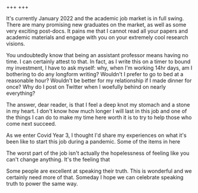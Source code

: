 +++
+++

It's currently January 2022 and the academic job market is in full swing. There are many promising new graduates on the market, as well as some very exciting post-docs. It pains me that I cannot read all your papers and academic materials and engage with you on your extremely cool research visions. 

You undoubtedly know that being an assistant professor means having no time. I can certainly attest to that. In fact, as I write this on a timer to bound my investment, I have to ask myself: why, when I'm working 14hr days, am I bothering to do any longform writing? Wouldn't I prefer to go to bed at a reasonable hour? Wouldn't be better for my relationship if I made dinner for once? Why do I post on Twitter when I woefully behind on nearly everything? 

The answer, dear reader, is that I feel a deep knot my stomach and a stone in my heart. I don't know how much longer I will last in this job and one of the things I can do to make my time here worth it is to try to help those who come next succeed. 

As we enter Covid Year 3, I thought I'd share my experiences on what it's been like to start this job during a pandemic. Some of the items in here 

The worst part of the job isn't actually the hopelessness of feeling like you can't change anything. It's the feeling that 

Some people are excellent at speaking their truth. This is wonderful and we certainly need more of that. Someday I hope we can celebrate speaking truth to power the same way. 